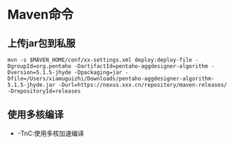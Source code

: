 # Maven命令

## 上传jar包到私服
```jshelllanguage
mvn -s $MAVEN_HOME/conf/xx-settings.xml deploy:deploy-file -DgroupId=org.pentaho -DartifactId=pentaho-aggdesigner-algorithm -Dversion=5.1.5-jhyde -Dpackaging=jar -Dfile=/Users/xiamuguizhi/Downloads/pentaho-aggdesigner-algorithm-5.1.5-jhyde.jar -Durl=https://nexus.xxx.cn/repository/maven-releases/ -DrepositoryId=releases
```

## 使用多核编译

* -TnC:使用多核加速编译